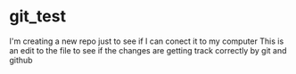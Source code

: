 # git_test
I'm creating a new repo just to see if I can conect it to my computer
This is an edit to the file to see if the changes are getting track correctly by git and github